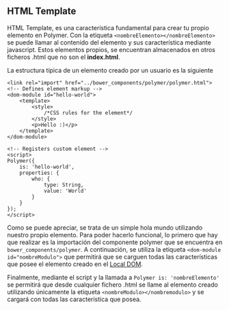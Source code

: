 ## HTML Template

HTML Template, es una característica fundamental para crear tu propio elemento en Polymer. Con la etiqueta `<nombreElemento></nombreElemento>` se puede llamar al contenido del elemento y sus característica mediante javascript. Estos elementos propios, se encuentran almacenados en otros ficheros .html que no son el **index.html**.

La estructura típica de un elemento creado por un usuario es la siguiente

```
<link rel="import" href="../bower_components/polymer/polymer.html">
<!-- Defines element markup -->
<dom-module id="hello-world">
    <template>
    	<style>
    		/*CSS rules for the element*/
    	</style>
        <p>Hello :)</p>
    </template>
</dom-module>

<!-- Registers custom element -->
<script>
Polymer({
    is: 'hello-world',
    properties: {
        who: {
            type: String,
            value: 'World'
        }
    }
});
</script>
```

Como se puede apreciar, se trata de un simple hola mundo utilizando nuestro propio elemento. Para poder hacerlo funcional, lo primero que hay que realizar es la importación del componente polymer que se encuentra en `bower_components/polymer`. A continuación, se utiliza  la etiqueta `<dom-module id="nombreModulo">` que permitirá que se carguen todas las características que posee el elemento creado en el [Local DOM](./localDom.md).

Finalmente, mediante el script y la llamada a `Polymer is: 'nombreElemento'` se permitirá que desde cualquier fichero .html se llame al elemento creado utilizando únicamente la etiqueta  `<nombreModulo></nombremodulo>` y se cargará con todas las característica que posea.